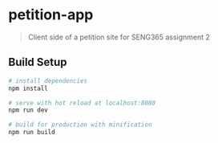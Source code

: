# petition-app

> Client side of a petition site for SENG365 assignment 2

## Build Setup

``` bash
# install dependencies
npm install

# serve with hot reload at localhost:8080
npm run dev

# build for production with minification
npm run build
```


